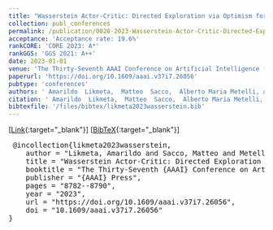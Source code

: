 ```yaml
---
title: "Wasserstein Actor-Critic: Directed Exploration via Optimism for Continuous-Actions Control"
collection: publ_conferences
permalink: /publication/0020-2023-Wasserstein-Actor-Critic-Directed-Exploration-via-Optimism-for-Continuous-Actions-Control
acceptance: 'Acceptance rate: 19.6%'
rankCORE: 'CORE 2023: A*'
rankGGS: 'GGS 2021: A++'
date: 2023-01-01
venue: 'The Thirty-Seventh AAAI Conference on Artificial Intelligence (AAAI)'
paperurl: 'https://doi.org/10.1609/aaai.v37i7.26056'
pubtype: 'conferences'
authors: ' Amarildo  Likmeta,  Matteo  Sacco,  Alberto Maria Metelli, and  Marcello  Restelli'
citation: ' Amarildo  Likmeta,  Matteo  Sacco,  Alberto Maria Metelli, and  Marcello  Restelli&quot;Wasserstein Actor-Critic: Directed Exploration via Optimism for Continuous-Actions Control.&quot; The Thirty-Seventh AAAI Conference on Artificial Intelligence (AAAI), 2023'
bibtexfile: '/files/bibtex/likmeta2023wasserstein.bib'
---
```

 [[Link](https://doi.org/10.1609/aaai.v37i7.26056){:target="_blank"}] [[BibTeX](/files/bibtex/likmeta2023wasserstein.bib){:target="_blank"}] 
<pre> @incollection{likmeta2023wasserstein,
    author = "Likmeta, Amarildo and Sacco, Matteo and Metelli, Alberto Maria and Restelli, Marcello",
    title = "Wasserstein Actor-Critic: Directed Exploration via Optimism for Continuous-Actions Control",
    booktitle = "The Thirty-Seventh {AAAI} Conference on Artificial Intelligence ({AAAI})",
    publisher = "{AAAI} Press",
    pages = "8782--8790",
    year = "2023",
    url = "https://doi.org/10.1609/aaai.v37i7.26056",
    doi = "10.1609/aaai.v37i7.26056"
} </pre>
